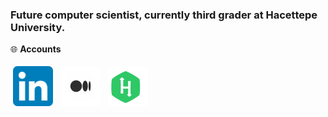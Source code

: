 ### Future computer scientist, currently third grader at Hacettepe University.

🌐 **Accounts**

  
[<img title="Linkedin" alt="Linkedin" src="https://raw.githubusercontent.com/bugrasimsek/bugrasimsek/420f91f15f83b3869d4cb6d45c5fd3f5b77511cb/img/linkedin.svg" width="64" height="64" style="vertical-align:down; margin:4px"/>][linkedin]
[<img title="Medium" alt="Medium" src="https://raw.githubusercontent.com/bugrasimsek/bugrasimsek/ab6c203ea3286c0f18bda85eb47e9de091645609/img/medium.svg" width="64" height="64" style="vertical-align:down; margin:4px"/>][medium]	
[<img title="Hackerrank" alt="Hackerrank" src="https://raw.githubusercontent.com/bugrasimsek/bugrasimsek/bb07ca3706c19687df2989cc4acb713478fa8dd2/img/hackerrank.svg" width="64" height="64" style="vertical-align:down; margin:4px"/>][hackerrank]	

[medium]: https://medium.com/@bugrasimsek
[linkedin]:https://www.linkedin.com/in/bugra-simsek/
[hackerrank]:https://www.hackerrank.com/20_bugrasimsek

